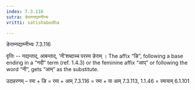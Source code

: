 ```yaml
---
index: 7.3.116
sutra: ङेराम्नद्याम्नीभ्यः
vritti: satishabodha

---
```

 ङेराम्नद्याम्नीभ्यः 7.3.116 


वृत्तिः -- नद्यन्ताद्, आबन्ताद्, ’नी’शब्दाच्च परस्य ङेराम् । The affix “ङि”, following a base ending in a “नदी” term (ref. 1.4.3) or the feminine affix “आप्” or following the word “नी”, gets “आम्” as the substitute. 


उदाहरणम् – रमा + ङि = रमा + आम् 7.3.116 = रमा + या आम् 7.3.113, 1.1.46 = रमायाम् 6.1.101 